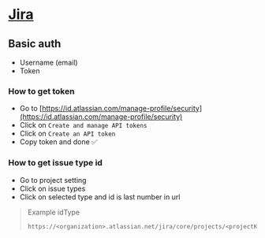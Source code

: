 # [Jira](https://developer.atlassian.com/server/jira/platform/rest-apis/)

## Basic auth

- Username (email)
- Token

### How to get token

- Go to [https://id.atlassian.com/manage-profile/security](https://id.atlassian.com/manage-profile/security)
- Click on `Create and manage API tokens`
- Click on `Create an API token`
- Copy token and done ✅

### How to get issue type id

- Go to project setting
- Click on issue types
- Click on selected type and id is last number in url
> Example idType
> ```url
> https://<organization>.atlassian.net/jira/core/projects/<projectKey>/settings/issuetypes/<idType>
> ```

